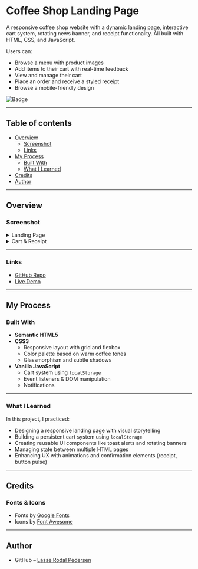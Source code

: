 # Coffee Shop Landing Page

A responsive coffee shop website with a dynamic landing page, interactive cart system, rotating news banner, and receipt functionality. All built with HTML, CSS, and JavaScript.

Users can:
- Browse a menu with product images
- Add items to their cart with real-time feedback
- View and manage their cart
- Place an order and receive a styled receipt
- Browse a mobile-friendly design

![Badge](https://img.shields.io/badge/made%20with-💛%20vanilla%20JS-brightgreen)

---

## Table of contents

- [Overview](#overview)
  - [Screenshot](#screenshot)
  - [Links](#links)
- [My Process](#my-process)
  - [Built With](#built-with)
  - [What I Learned](#what-i-learned)
- [Credits](#credits)
- [Author](#author)

---

## Overview

### Screenshot

<details>
  <summary>Landing Page</summary>
  <img src="./media/screenshots/landing_page.png" alt="Landing Page" width="600"/>
</details>

<details>
  <summary>Cart & Receipt</summary>
  <img src="./media/screenshots/receipt_page.png" alt="Receipt Page" width="600"/>
</details>

---

### Links

- [GitHub Repo](https://github.com/Lasse-Rodal/Coffee-Shop)
- [Live Demo](https://lasse-rodal.github.io/Coffee-Shop/)

---

## My Process

### Built With

- **Semantic HTML5**
- **CSS3**
  - Responsive layout with grid and flexbox
  - Color palette based on warm coffee tones
  - Glassmorphism and subtle shadows
- **Vanilla JavaScript**
  - Cart system using `localStorage`
  - Event listeners & DOM manipulation
  - Notifications

---

### What I Learned

In this project, I practiced:

- Designing a responsive landing page with visual storytelling
- Building a persistent cart system using `localStorage`
- Creating reusable UI components like toast alerts and rotating banners
- Managing state between multiple HTML pages
- Enhancing UX with animations and confirmation elements (receipt, button pulse)

---

## Credits

### Fonts & Icons
- Fonts by [Google Fonts](https://fonts.google.com/)
- Icons by [Font Awesome](https://fontawesome.com/)

---

## Author

- GitHub – [Lasse Rodal Pedersen](https://github.com/Lasse-Rodal)
